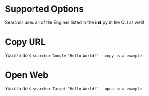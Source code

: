 # Supported Options

Searchor uses all of the Engines listed in the __init__.py in the CLI as well!

# Copy URL
You can do `$ searchor Google "Hello World!" --copy as a example`

# Open Web
You can do `$ searchor Target "Hello World!" --open as a example`
